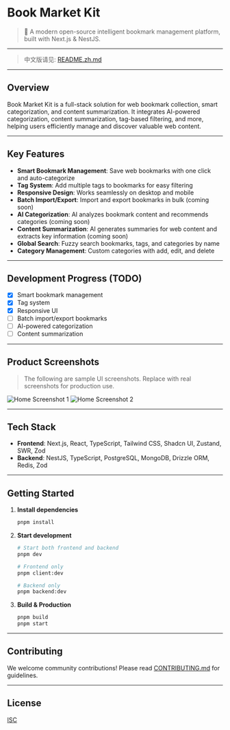 # Book Market Kit

> 🚀 A modern open-source intelligent bookmark management platform, built with Next.js & NestJS.

---

> 中文版请见: [README.zh.md](./README.zh.md)

---

## Overview

Book Market Kit is a full-stack solution for web bookmark collection, smart categorization, and content summarization. It integrates AI-powered categorization, content summarization, tag-based filtering, and more, helping users efficiently manage and discover valuable web content.

---

## Key Features

- **Smart Bookmark Management**: Save web bookmarks with one click and auto-categorize
- **Tag System**: Add multiple tags to bookmarks for easy filtering
- **Responsive Design**: Works seamlessly on desktop and mobile
- **Batch Import/Export**: Import and export bookmarks in bulk (coming soon)
- **AI Categorization**: AI analyzes bookmark content and recommends categories (coming soon)
- **Content Summarization**: AI generates summaries for web content and extracts key information (coming soon)
- **Global Search**: Fuzzy search bookmarks, tags, and categories by name
- **Category Management**: Custom categories with add, edit, and delete

---

## Development Progress (TODO)

- [x] Smart bookmark management
- [x] Tag system
- [x] Responsive UI
- [ ] Batch import/export bookmarks
- [ ] AI-powered categorization
- [ ] Content summarization

---

## Product Screenshots

> The following are sample UI screenshots. Replace with real screenshots for production use.

![Home Screenshot 1](https://pic1.imgdb.cn/item/6810b1dd58cb8da5c8d45d72.png)
![Home Screenshot 2](https://pic1.imgdb.cn/item/6810b20d58cb8da5c8d45d87.jpg)

---

## Tech Stack

- **Frontend**: Next.js, React, TypeScript, Tailwind CSS, Shadcn UI, Zustand, SWR, Zod
- **Backend**: NestJS, TypeScript, PostgreSQL, MongoDB, Drizzle ORM, Redis, Zod

---

## Getting Started

1. **Install dependencies**
   ```bash
   pnpm install
   ```

2. **Start development**
   ```bash
   # Start both frontend and backend
   pnpm dev

   # Frontend only
   pnpm client:dev

   # Backend only
   pnpm backend:dev
   ```

3. **Build & Production**
   ```bash
   pnpm build
   pnpm start
   ```

---

## Contributing

We welcome community contributions! Please read [CONTRIBUTING.md](CONTRIBUTING.md) for guidelines.

---

## License

[ISC](./LICENSE)

